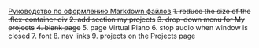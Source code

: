 [Руководство по оформлению Markdown файлов](https://gist.github.com/Jekins/2bf2d0638163f1294637/ "Необязательная подсказка")
~~1. reduce the size of the .flex-container div~~
~~2. add section my projects~~
~~3. drop-down menu for My projects~~
~~4. blank page~~
5. page Virtual Piano
6. stop audio when window is closed
7. font
8. nav links
9. projects on the Projects page